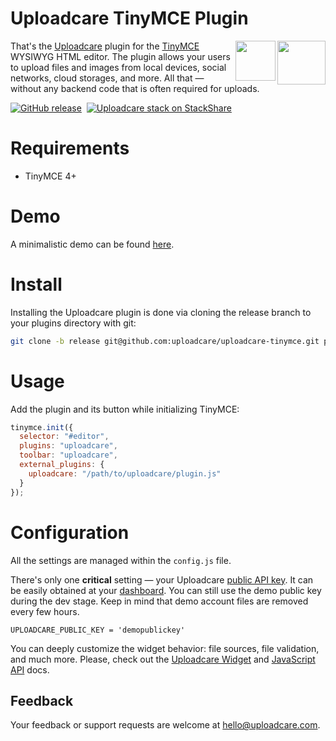 # Uploadcare TinyMCE Plugin

<a href="https://www.tinymce.com/">
  <img align="right" width="77" height="70"
    src="https://www.tinymce.com/images/glyph-tinymce@2x.png"
    alt="">
</a>

<a href="https://uploadcare.com/?utm_source=github&utm_campaign=uploadcare-tinymce">
  <img align="right" width="64" height="64"
    src="https://ucarecdn.com/2f4864b7-ed0e-4411-965b-8148623aa680/uploadcare-logo-mark.svg"
    alt="">
</a>

That's the [Uploadcare][uploadcare] plugin for the [TinyMCE][tinymce] WYSIWYG HTML editor.
The plugin allows your users to upload files and images
from local devices, social networks, cloud storages, and more.
All that — without any backend code that is often required for uploads.

[![GitHub release][badge-release-img]][badge-release-url]&nbsp;
[![Uploadcare stack on StackShare][badge-stack-img]][badge-stack-url]

# Requirements

* TinyMCE 4+

# Demo

A minimalistic demo can be found [here][demo].

# Install

Installing the Uploadcare plugin is done via cloning
the release branch to your plugins directory with git:

```bash
git clone -b release git@github.com:uploadcare/uploadcare-tinymce.git plugins/uploadcare
```

# Usage

Add the plugin and its button while initializing TinyMCE:

```javascript
tinymce.init({
  selector: "#editor",
  plugins: "uploadcare",
  toolbar: "uploadcare",
  external_plugins: {
    uploadcare: "/path/to/uploadcare/plugin.js"
  }
});
```

# Configuration

All the settings are managed within the `config.js` file.

There's only one **critical** setting — your
Uploadcare [public API key][widget-docs-keys]. It can be easily obtained at your [dashboard].
You can still use the demo public key during the dev stage.
Keep in mind that demo account files are removed every few hours.

```
UPLOADCARE_PUBLIC_KEY = 'demopublickey'
```

You can deeply customize the widget behavior:
file sources, file validation, and much more.
Please, check out the [Uploadcare Widget][widget-docs-config]
and [JavaScript API][widget-docs-js-api] docs.

## Feedback

Your feedback or support requests are welcome at [hello@uploadcare.com][uc-email-hello].

[uc-email-hello]: mailto:hello@uploadcare.com
[widget-docs-config]: https://uploadcare.com/docs/uploads/widget/config/
[widget-docs-js-api]: https://uploadcare.com/docs/api_reference/javascript/
[widget-docs-keys]: https://uploadcare.com/docs/keys/#keys
[uploadcare]: https://uploadcare.com/
[tinymce]: http://www.tinymce.com/
[demo]: http://uploadcare.github.io/uploadcare-tinymce/
[badge-stack-img]: https://img.shields.io/badge/tech-stack-0690fa.svg?style=flat
[badge-stack-url]: https://stackshare.io/uploadcare/stacks/
[badge-release-img]: https://img.shields.io/github/release/uploadcare/uploadcare-tinymce.svg
[badge-release-url]: https://github.com/uploadcare/uploadcare-tinymce/releases
[dashboard]: https://uploadcare.com/dashboard/
